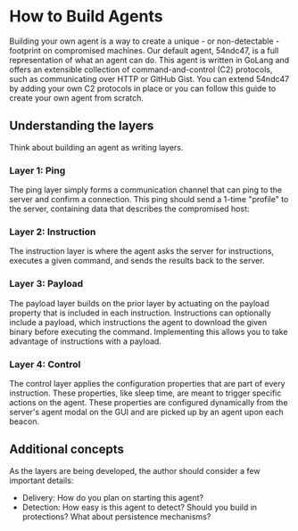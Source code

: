 How to Build Agents
================

Building your own agent is a way to create a unique - or non-detectable - footprint on compromised machines. Our
default agent, 54ndc47, is a full representation of what an agent can do. This agent is written in GoLang and offers
an extensible collection of command-and-control (C2) protocols, such as communicating over HTTP or GitHub Gist. You can
extend 54ndc47 by adding your own C2 protocols in place or you can follow this guide to create your own agent 
from scratch.

## Understanding the layers

Think about building an agent as writing layers. 

### Layer 1: Ping

The ping layer simply forms a communication channel that can ping to the server and confirm a connection. This ping
should send a 1-time "profile" to the server, containing data that describes the compromised host:

### Layer 2: Instruction

The instruction layer is where the agent asks the server for instructions, executes a given command, and sends
the results back to the server.

### Layer 3: Payload

The payload layer builds on the prior layer by actuating on the payload property that is included in each instruction. 
Instructions can optionally include a payload, which instructions the agent to download the given binary before
executing the command. Implementing this allows you to take advantage of instructions with a payload.

### Layer 4: Control

The control layer applies the configuration properties that are part of every instruction. These properties, like 
sleep time, are meant to trigger specific actions on the agent. These properties are configured dynamically from 
the server's agent modal on the GUI and are picked up by an agent upon each beacon. 

## Additional concepts

As the layers are being developed, the author should consider a few important details:

* Delivery: How do you plan on starting this agent?
* Detection: How easy is this agent to detect? Should you build in protections? What about persistence mechanisms?
